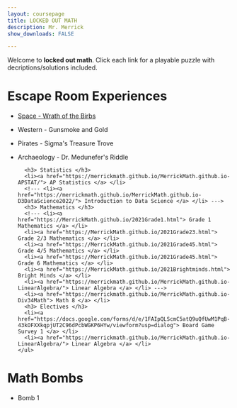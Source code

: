 ```yaml
---
layout: coursepage
title: LOCKED OUT MATH 
description: Mr. Merrick 
show_downloads: FALSE

---
```


Welcome to **locked out math**. Click each link for a playable puzzle with decriptions/solutions included. 

# Escape Room Experiences 
* <a href="https://MerrickMath.github.io/MerrickMath-Locked/Rooms/Space.pdf"> Space - Wrath of the Birbs </a> 
* Western - Gunsmoke and Gold 
* Pirates - Sigma's Treasure Trove
* Archaeology - Dr. Medunefer's Riddle

        <h3> Statistics </h3>
        <li><a href="https://merrickmath.github.io/MerrickMath.github.io-APSTAT/"> AP Statistics </a> </li>
        <!--- <li><a href="https://merrickmath.github.io/MerrickMath.github.io-D3DataScience2022/"> Introduction to Data Science </a> </li> ---> 
        <h3> Mathematics </h3>
        <!--- <li><a href="https://MerrickMath.github.io/2021Grade1.html"> Grade 1 Mathematics </a> </li>  
        <li><a href="https://MerrickMath.github.io/2021Grade23.html"> Grade 2/3 Mathematics </a> </li>
        <li><a href="https://MerrickMath.github.io/2021Grade45.html"> Grade 4/5 Mathematics </a> </li>
        <li><a href="https://MerrickMath.github.io/2021Grade45.html"> Grade 6 Mathematics </a> </li>
        <li><a href="https://MerrickMath.github.io/2021Brightminds.html"> Bright Minds </a> </li> 
        <li><a href="https://merrickmath.github.io/MerrickMath.github.io-LinearAlgebra/"> Linear Algebra </a> </li> ---> 
        <li><a href="https://merrickmath.github.io/MerrickMath.github.io-Div34Math"> Math 8 </a> </li>
        <h3> Electives </h3>
        <li><a href="https://docs.google.com/forms/d/e/1FAIpQLScmC5atQ9uQfUwM1PqB-43kOFXXkqpjUT2C96dPcbWGKP6HYw/viewform?usp=dialog"> Board Game Survey 1 </a> </li>
        <li><a href="https://merrickmath.github.io/MerrickMath.github.io-LinearAlgebra/"> Linear Algebra </a> </li>
      </ul> 
  
# Math Bombs 
* Bomb 1




